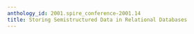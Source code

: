 ```yaml
---
anthology_id: 2001.spire_conference-2001.14
title: Storing Semistructured Data in Relational Databases
---
```

